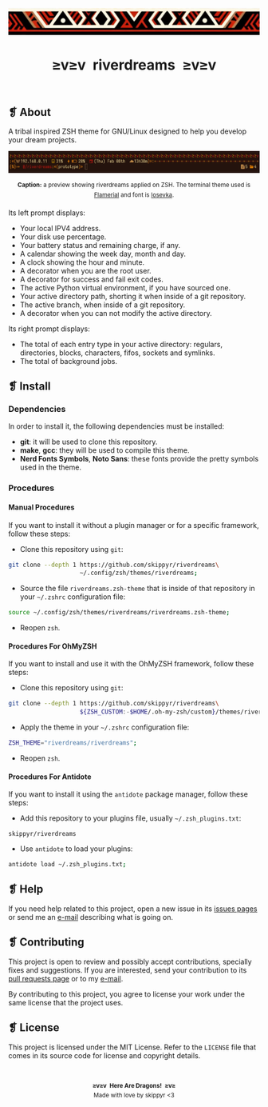 <p align="center">
	<img alt="" src="imgs/ornament.webp" />
</p>
<h1 align="center">≥v≥v&ensp;riverdreams&ensp;≥v≥v</h1>
<p align="center">
	<img alt="" src="https://img.shields.io/github/license/skippyr/riverdreams?style=plastic&label=%E2%89%A5%20license&labelColor=%2324130e&color=%23b8150d" />
	&nbsp;
	<img alt="" src="https://img.shields.io/github/v/tag/skippyr/riverdreams?style=plastic&label=%E2%89%A5%20tag&labelColor=%2324130e&color=%23b8150d" />
	&nbsp;
	<img alt="" src="https://img.shields.io/github/commit-activity/t/skippyr/riverdreams?style=plastic&label=%E2%89%A5%20commits&labelColor=%2324130e&color=%23b8150d" />
	&nbsp;
	<img alt="" src="https://img.shields.io/github/stars/skippyr/riverdreams?style=plastic&label=%E2%89%A5%20stars&labelColor=%2324130e&color=%23b8150d" />
</p>

## ❡ About

A tribal inspired ZSH theme for GNU/Linux designed to help you develop your dream projects.

<p align="center">
	<img alt="" src="imgs/preview.webp" />
	<p align="center"><sup><strong>Caption:</strong> a preview showing riverdreams applied on ZSH. The terminal theme used is <a href="https://github.com/skippyr/flamerial">Flamerial</a> and font is <a href="https://github.com/be5invis/Iosevka">Iosevka</a>.</sup></p>
</p>

Its left prompt displays:

- Your local IPV4 address.
- Your disk use percentage.
- Your battery status and remaining charge, if any.
- A calendar showing the week day, month and day.
- A clock showing the hour and minute.
- A decorator when you are the root user.
- A decorator for success and fail exit codes.
- The active Python virtual environment, if you have sourced one.
- Your active directory path, shorting it when inside of a git repository.
- The active branch, when inside of a git repository.
- A decorator when you can not modify the active directory.

Its right prompt displays:

- The total of each entry type in your active directory: regulars, directories, blocks, characters, fifos, sockets and symlinks.
- The total of background jobs.

## ❡ Install

### Dependencies

In order to install it, the following dependencies must be installed:

- **git**: it will be used to clone this repository.
- **make**, **gcc**: they will be used to compile this theme.
- **Nerd Fonts Symbols**, **Noto Sans**: these fonts provide the pretty symbols used in the theme.

### Procedures

#### Manual Procedures

If you want to install it without a plugin manager or for a specific framework, follow these steps:

- Clone this repository using `git`:

```sh
git clone --depth 1 https://github.com/skippyr/riverdreams\
                    ~/.config/zsh/themes/riverdreams;
```

- Source the file `riverdreams.zsh-theme` that is inside of that repository in your `~/.zshrc` configuration file:

```zsh
source ~/.config/zsh/themes/riverdreams/riverdreams.zsh-theme;
```

- Reopen `zsh`.

#### Procedures For OhMyZSH

If you want to install and use it with the OhMyZSH framework, follow these steps:

- Clone this repository using `git`:

```sh
git clone --depth 1 https://github.com/skippyr/riverdreams\
                    ${ZSH_CUSTOM:-$HOME/.oh-my-zsh/custom}/themes/riverdreams;
```

- Apply the theme in your `~/.zshrc` configuration file:

```zsh
ZSH_THEME="riverdreams/riverdreams";
```

- Reopen `zsh`.

#### Procedures For Antidote

If you want to install it using the `antidote` package manager, follow these steps:

- Add this repository to your plugins file, usually `~/.zsh_plugins.txt`:

```
skippyr/riverdreams
```

- Use `antidote` to load your plugins:

```zsh
antidote load ~/.zsh_plugins.txt;
```

## ❡ Help

If you need help related to this project, open a new issue in its [issues pages](https://github.com/skippyr/riverdreams/issues) or send me an [e-mail](mailto:skippyr.developer@gmail.com) describing what is going on.

## ❡ Contributing

This project is open to review and possibly accept contributions, specially fixes and suggestions. If you are interested, send your contribution to its [pull requests page](https://github.com/skippyr/riverdreams/pulls) or to my [e-mail](mailto:skippyr.developer@gmail.com).

By contributing to this project, you agree to license your work under the same license that the project uses.

## ❡ License

This project is licensed under the MIT License. Refer to the `LICENSE` file that comes in its source code for license and copyright details.

&ensp;
<p align="center"><sup><strong>≥v≥v&ensp;Here Are Dragons!&ensp;≥v≥</strong><br />Made with love by skippyr <3</sup></p>